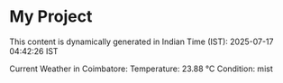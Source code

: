 # My Project

This content is dynamically generated in Indian Time (IST): 2025-07-17 04:42:26 IST


Current Weather in Coimbatore:
Temperature: 23.88 °C
Condition: mist
